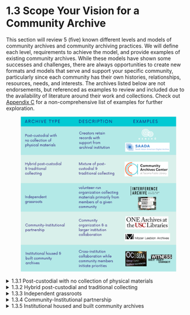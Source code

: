 # 1.3 Scope Your Vision for a Community Archive

This section will review 5 (five) known different levels and models of community archives and community archiving practices. We will define each level, requirements to achieve the model, and provide examples of existing community archives. While these models have shown some successes and challenges, there are always opportunities to create new formats and models that serve and support your specific community, particularly since each community has their own histories, relationships, resources, needs, and interests. The archives listed below are not endorsements, but referenced as examples to review and included due to the availability of literature around their work and collections. Check out [Appendix ](../appendix-further-reading-and-resources/appendix-c.-examples-of-community-archives.md)[C](../appendix-further-reading-and-resources/appendix-c.-examples-of-community-archives.md) for a non-comprehensive list of examples for further exploration.

<figure><img src="../.gitbook/assets/TPL Community Archives Toolkit.png" alt=""><figcaption></figcaption></figure>

<details>

<summary>1.3.1 Post-custodial with no collection of physical materials</summary>

#### **Definition**

A post-custodial community archive practices that “records are retained by their creator with archives providing oversight and support functions” ([Ham, 1981](https://doi.org/10.17723/aarc.44.3.6228121p01m8k376)).

* This approach “uses digital technology in pursuit of a more collaborative approach to multinational archival work. The model originated as a response to the rapid increase of born-digital materials produced by institutions, a way of saying “archive your own emails.” But it was quickly taken up by archivists interested in human rights and social justice as a way to shift the balance of power in archival preservation.” ([Smith, 2018](https://www.clir.org/2018/10/post-custodial-archiving/)).&#x20;
* “creators retain custody of their records, consequently shifting ownership and access to the communities represented, rather than being handed over to larger and wealthier institutions” ([Suárez, 2021](https://blogs.princeton.edu/techsvs/tag/post-custodial-models/))
* Stakeholders: creator from community, archives

#### **Requirements**

1. Creators take on record manager roles
2. Decentralization of material/physical holdings
3. Make use of modern technology to systematize centralize access. “To do this work equitably, we must think critically about the hardware and software choices that we’re making, and their impact on our digital interfaces.” ([Smith, 2018](https://www.clir.org/2018/10/post-custodial-archiving/))
4. Establish coherent and comprehensive acquisition program
5. “Rebalance power between colonizer/colonized, global South/global North, and repository/creator” ([Carbajal, 2018](https://www.slideshare.net/ItzaCarbajal/postcustodial-methods-in-archival-practice)).—“prioritize and fund relationships first” through the “maintenance of long-term relationships” building “equitable partnerships, especially given a national history of betrayal and exploitation, depend on trust built through long-term, personal relationships.” ([Smith, 2018](https://www.clir.org/2018/10/post-custodial-archiving/))
6. Relocate archival enterprise responsibilities, practices, and expectations—“(re)locates the work of the archivist to be neither only the institutional repository nor the site of records creation, but rather a third space that crosses borders between the two and can function in both but belongs wholly to neither.” ([Kelleher, 2017](https://doi.org/10.24242/jclis.v1i2.29))
7. Diversity and democratize historical records—“shift curatorial authority and access to the communities represented. In this model, archivists work side-by-side with community members to actively rectify gaps in historical coverage and proactively document the present day.” ([Becerra-Licha, 2017](https://er.educause.edu/articles/2017/10/participatory-and-post-custodial-archives-as-community-practice))

#### EXAMPLES

[**The South Asian American Digital Archive (SAADA)**](https://www.saada.org/)

* is an independent, nonprofit, community-based organization and a website that includes the digital archive, a book, a magazine, a walking tour, fellowships for community members, events, and various projects and initiatives.
* Aims: “SAADA creates a more inclusive society by giving voice to South Asian Americans through documenting, preserving, and sharing stories that represent their unique and diverse experiences.”&#x20;

Materials

* 5,047 publicly accessible digital items
* 160 original essays about South Asian America in an online magazine
* Types: advertisements, audio, cards, correspondence, event program, flier, invitation, in memoriam, literature, map, moving image, newsletter,  newspaper clipping, oral history, photograph, podcast, poster, press release, website, etc.

[**Densho**](https://densho.org/give/)

* is a Japanese terms that translates “‘to pass on to the next generation,’  or to leave a legacy”, and it is a nonprofit organization that strives to “educate, preserve, collaborate and inspire action for equity” rooted in the initial mission of “documenting oral histories from Japanese Americans who were incarcerated during World War II”.
* Aims: “Densho documents the testimonies of Japanese Americans who were unjustly incarcerated during World War II before their memories are extinguished.”

Materials

* 930 oral history interviews in video and/or audio format
* 650 articles in an encyclopedia about “key concepts, people, events, and organizations that played a role in the forced removal and incarceration of Japanese Americans during World War II”.
* A searchable version of the WRA Form 26 register and Final Accountability Rosters (FAR), containing names and other identifiable information about the individuals held in the ten WRA camps
* An interactive map of the “complex network of detention sites throughout the U.S.” that held incarcerated Japanese and Latin Americans
* Types: document, still image, audio/visual, datasets, interviews, periodicals, correspondence, newspaper clippings, albums, portraits, certificates, contracts, money, program booklets, etc.

</details>

<details>

<summary>1.3.2 Hybrid post-custodial and traditional collecting</summary>

#### Definition

A hybrid post-custodial and traditional collecting community archive practices a mixture of both intaking, preserving, and maintaining material and digital objects from records creators.

* ownership of records are transferred over to the archival organization (i.e. traditional collecting), alongside post-custodial collecting, wherein the records creator retains ownership and management and the archival organization provides records management support.&#x20;
* Stakeholders: creator from community, archives

#### Requirements

1. Technical and social infrastructures for collecting, preserving, maintaining, and accessing different record types for different participant relationships&#x20;
2. Release forms and administrative capacity for records of vastly differing management terms
3. Records include both physical and digital objects that can either be obtained by the archives or digitized then retained by the creator/contributor

#### EXAMPLES

[**The Community Archives Center (CAC) for Tacoma Public Library**](https://www.tacomalibrary.org/communityarchives/)&#x20;

* is a community archives initiative that includes 19 digital collections housed in the Library’s digital repository, Northwest ORCA, community engagement events, and classroom instructions to promote the investigation of primary resources.
* Aims: CAC partners “with the community to preserve and provide access to stories that are missing from Tacoma's local history narrative” by (1) acknowledging, identifying, and mitigating significant representational gaps; (2) “uncover, preserve, and share materials that begin to reveal Tacoma missing stories”; and (3) “develop partnerships with communities whose contributions to Tacoma have been under-represented or under-investigated”.

Materials

* Types: oral history interviews, photographs, documents, family and personal papers, written reflections, journals, zines, scrapbooks, audio/video recordings, organizational records, etc.

</details>

<details>

<summary>1.3.3 Independent grassroots</summary>

#### Definition

An independent grassroots community archive is a volunteer-run organization with “collections of material gathered primarily by members of a given community and over whose use community members exercise some level of control” ([Flinn, Stevens, and Shepard, 2009](https://doi.org/10.1007/s10502-009-9105-2)).&#x20;

* It is common for these archives to be interpreted as non-professional archival initiatives and as “projects and endeavors which are actively engaged in radical or counter-hegemonic public history-making activities” ([Flinn, 2011](https://doi.org/10.5070/D472000699)). \\
* Stakeholders: archives, volunteers/activists as archivists and creators

#### Requirements

1. Often “allied to a progressive, democratizing, and anti-discrimination political agenda” (Flinn, 2021).
2. Collaborations to form equitable partnerships with social movements (Flinn, 2021).
3. Primarily volunteer-run
4. Strives for community empowerment, social change, or what is known as archival activism (Flinn, Stevens, and Shepard, 2009).
5. “Offer an important and empowering assertion of community resistance to otherwise exclusionary and (often) marginalising dominant narratives” (Flinn, Stevens, and Shepard, 2009).

#### EXAMPLES

[**Interference Archives (IA)** ](https://www.tacomalibrary.org/communityarchives/)

* is an all-volunteer organization, “a social space, exhibition venue, an open stacks archive of movement culture”, podcast, and publisher of comics, booklets, posters, and other printed materials.
* Aims: Through “open stacks archival collection, publications, a study center, and public programs including exhibitions, workshops, talks, and screenings”, they “explore the relationship between cultural production and social movements\[...] encourag\[ing] critical and creative engagement with the rich history of social movements.”

Materials

* All records are physical and require in-person access
* Types: posters, flyers, publications, zines, books, T-shirts and buttons, moving images, audio recordings, subject files, etc.

[**Lesbian Herstory Archives (LHA)** ](https://lesbianherstoryarchives.org/)

* “is an all-volunteer organization, collectively run, with the coordinators making policy decisions by consensus”. It is “funded by individual Lesbians, LGBT and feminist organizations, allies and nongovernmental funding sources” and claims to “remain an independent entity housed in its own building in the community, not on an academic campus.” All records are “by and about all Lesbians, acknowledging changing concepts of Lesbian identities.” The LHA space “welcomes all to come visit, explore the collections and do research” at no charge. Alongside the Archives, the organization offers traveling exhibitions, monthly events about sharing stories, collection highlights, courses about Lesbian lives, volunteer workdays, book sales, and arts workshops.
* Aims: “to gather, preserve and provide access to records of Lesbian lives and activities” and is “committed to the political struggles of all Lesbians and their communities”.
* “to uncover and document our herstory previously denied\[...] by patriarchal historians in the interests of the culture that they served”
* “enable current and future generations to analyze and reevaluate the Lesbian experience” by “building intergenerational bridges among Lesbian communities to deepen the understanding of what Lesbian experiences mean in different contexts and in different historical periods”.

Materials

* Types: books, magazines, journals, news clippings (from established Feminist and Lesbian media), bibliographies, photos, herstorical information, T-shirts, tapes, films, diaries, oral herstories, poetry and prose, biographies, autobiographies, notices of events, posters, graphics, zines, unpublished papers, organizational records, memorabilia and references to our lives

</details>

<details>

<summary>1.3.4 Community-Institutional partnership</summary>

#### Definition

A community-institutional partnership community archive is a collaboration between a community organization and a larger institution whose mission is to preserve records for long term access.&#x20;

* Each organization holds individual missions and entities, but the institution becomes a support in processing, preserving, and maintaining the collection of records. The community organization is an established organization with the pre-existing mission to preserve community members while the institution exists to support those existing efforts.&#x20;
* Stakeholders: community organization, community members as creators/contributors, institutional organization

#### Requirements

1. Collaborative outreach between community archives organization and archives institution
2. It is important for “archivists to build trust and show a true commitment to the community; when asked what this commitment looks like, respondents said that the archivists respond to their specific needs, and forge an ongoing relationship with the archivist in order to demonstrate that their collection was being documented in the most honest, sincere, and thorough way (Quoted DiVeglia, 2010, p. 92 in [Krensky, 2011](https://doi.org/10.17615/cyv6-4w36)).
3. Mutually beneficial partnership
4. Allot for time and space for detail-oriented negotiation around ownership, access, and consider “the fact that grassroots people and academic people don't always speak the same language” (Krenksy, 2011:33).
5. Institutional organization will provide resources and stability that the community organization does not have access to and the community organization will provide intimate, grassroots collections that the institution “never would have received otherwise” (Krensky, 2011: 35)

#### EXAMPLES

[**ONE National Gay & Lesbian Archives at USC**](https://one.usc.edu/)

* is “the largest repository of Lesbian, Gay, Bisexual, Transgender, Queer (LGBTQ) materials in the world”. Housed at the University of Southern California Libraries since 2010 when the ONE Archives Foundation, an independent community partner, “deposited its vast collection of LGBTQ historical materials with the USC Libraries”.
* Aims: “To collect, preserve, and make accessible LGBTQ historical materials while promoting new scholarship on and public awareness of queer histories.”

Materials

* Over 4,000 paintings, drawings, works on paper, photographs, and sculptural objects
* 3,500 posters; textiles, such as t-shirts, banners, and flags; and memorabilia such as buttons, matchbooks, dolls, and other three-dimensional objects
* 4,000 films, 21,000 videos (such as recorded lectures), and 6,900 audio recordings
* 10,000 distinct files (i.e., newspaper clippings, journal and magazine articles, brochures, and other printed materials)
* 13,000 titles of periodicals, such as magazines, newspapers and newsletters
* 30,000 volumes of books and monographs
* Types: periodicals, books, films, videos, audio recordings, photographs, artworks, organizational records, and personal papers, etc.&#x20;

[**June L. Mazer Lesbian Archives & UCLA**](https://www.mazerlesbianarchives.org/)

* is a volunteer-run organization, in partnership with the University of California, Los Angeles (UCLA). It is a community 501(c)(3) nonprofit collaboration with a large state university institution.&#x20;
* Alongside the UCLA Center for the Study of Women and the UCLA Library, the Mazer Lesbian Archives had 80 collections processed by UCLA and they developed a “guide entitled, ‘Making Invisible Histories Visible’ which describes the scope of the work, the people involved and the lesbian and feminist women’s collections that were processed.” The guide is the culmination of a “a three year project to arrange, describe, digitize, and make physically and electronically accessible two major clusters of Mazer collections  related to West Coast lesbian/feminist activism and writing since the 1930s.”
* Aims: “To collect, preserve, and make accessible lesbian, feminist, and women’s history as a means of providing a link between multi-generational lesbians” by way of creating “social activities based on Lesbian/Feminist history and future possibilities”, developing educational programming, and “providing research and resource facilities to the community”.

Materials

* More than 2300 titles consisting of Fiction and non fiction materials&#x20;
* 80 collections, including finding aids
* A resource guide on the process of the partnership
* Types: personal letters and  scrapbooks, artwork, manuscripts, books, records, newspapers, magazines,  photographs, videotapes, flyers, papers of lesbian organizations, private papers, and even clothing, such as softball uniforms

</details>

<details>

<summary>1.3.5 Institutional housed and built community archives</summary>

#### Definition

An institutional housed and built community archives includes collaborations between large organizations with the mission for long term preservation initiatives, such as university libraries and community and/or nonprofit organizations alongside individual community members or community groupings. The institution will own, retain, preserve, manage, and steward access of records created by community members, while community members will initiate the priorities in the records collection management policies.

#### Requirements

1. A large stable institution, such as a university library, in close collaboration with community members submitting records to the university holdings.
2. Provide sustainable systems for the community archival efforts.
3. While it is common for the institution to hold ownership of the records, it is common for institutions to offer varying terms of agreement with records creators to obtain co-ownership of the records they contribute to the archives.
4. Institution provides support in community access to funding, whether that is through direct support, co-sponsorship, or indirect administrative support.&#x20;

#### EXAMPLES

[**University of California, Irvine Libraries, the Southeast Asian Archives**](https://lesbianherstoryarchives.org/)&#x20;

* is housed under the Special Collections & Archives and in the Orange County & Southeast Asian Archive Center “broad and interdisciplinary” documentation of “the social, cultural, religious, political, and economic life of members of the Cambodian, Hmong, Laotian, and Vietnamese diaspora. Collection strengths include Southeast Asian American experiences of resettlement and community formations since the Vietnam War, Cambodian Genocide, and geopolitical turmoil in the former French-occupied "Indochina" in the latter half of the 20th century.” The archives also includes various in-person only and online exhibits.&#x20;
* Aims: To “surface the historical records and cultural heritage of the Southeast Asian diaspora for research, even materials not held by the UCI Libraries.” The archivists “are actively engaged in and seeking ongoing non-custodial, equitable partnerships to ensure sustained preservation and access to these histories, especially related to social justice and communities under-documented in the historical record.”

Materials

* Over 1,500 images and 4,000 textual documents
* Hundreds of audio/video oral histories with transcripts in English and Vietnamese
* Thousands of images, audio, video, and documents
* Types: oral histories, digitized images, photographs, paintings, posters, texts, books, articles, clothing, household objects, diaries, state files, meeting minutes, general and executive board meeting agendas, correspondence, memoranda, newsletters, reports, clippings, pamphlets, grant applications, research data, and program materials, etc.&#x20;

[**WITNESS**](https://www.witness.org/)

* &#x20;is less of an archival organization and more of an “advocate of human rights technology” who collaborates with “developers, social media platforms and technology companies” to “help eyewitnesses document abuses more safely before they share their stories”. In short, they supply resources and a platform for citizens, activists, and all peoples to “harness the power of video” and “use video and technology to defend human rights. Anyone can be a witness.”
* Aims: “WITNESS trains activists to archive and preserve their video so that human rights abuses cannot be denied or forgotten over time.” By developing digital tools, advocating for just technological practices” as well as curating and raising “awareness to citizen footage, WITNESS identifies critical situations and teaches those affected by them the basics of video production, safe and ethical filming techniques, and advocacy strategies.”

Materials

* Instructional and good practice audio/video clips and guide packets for all people to become activists, archives, and advocates for human rights.

</details>
